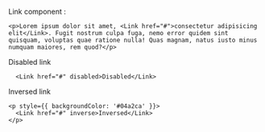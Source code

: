 Link component :
```
<p>Lorem ipsum dolor sit amet, <Link href="#">consectetur adipisicing elit</Link>. Fugit nostrum culpa fuga, nemo error quidem sint quisquam, voluptas quae ratione nulla! Quas magnam, natus iusto minus numquam maiores, rem quod?</p>
```

Disabled link
```
  <Link href="#" disabled>Disabled</Link>
```
Inversed link
```
<p style={{ backgroundColor: '#04a2ca' }}>
  <Link href="#" inverse>Inversed</Link>
</p>
```


